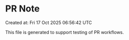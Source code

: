 # PR Note

Created at: Fri 17 Oct 2025 06:56:42 UTC

This file is generated to support testing of PR workflows.
